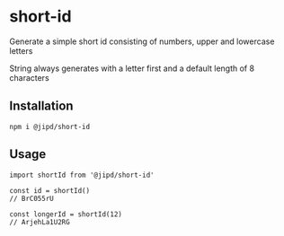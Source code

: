 # short-id
Generate a simple short id consisting of numbers, upper and lowercase letters

String always generates with a letter first and a default length of 8 characters

## Installation
```
npm i @jipd/short-id
```
## Usage
```
import shortId from '@jipd/short-id'

const id = shortId()
// BrC055rU

const longerId = shortId(12)
// ArjehLa1U2RG
```
